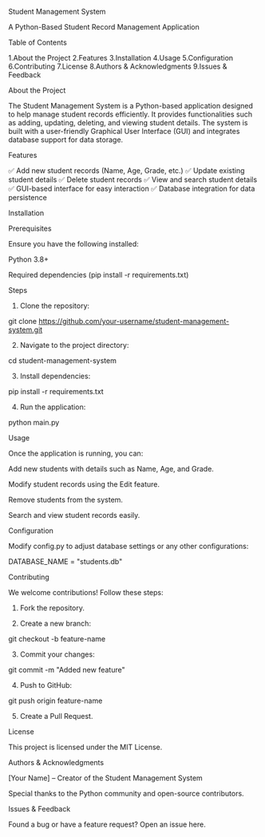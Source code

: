 
Student Management System

A Python-Based Student Record Management Application

Table of Contents

1.About the Project
2.Features
3.Installation
4.Usage
5.Configuration
6.Contributing
7.License
8.Authors & Acknowledgments
9.Issues & Feedback


About the Project

The Student Management System is a Python-based application designed to help manage student records efficiently. It provides functionalities such as adding, updating, deleting, and viewing student details. The system is built with a user-friendly Graphical User Interface (GUI) and integrates database support for data storage.

Features

✅ Add new student records (Name, Age, Grade, etc.)
✅ Update existing student details
✅ Delete student records
✅ View and search student details
✅ GUI-based interface for easy interaction
✅ Database integration for data persistence

Installation

Prerequisites

Ensure you have the following installed:

Python 3.8+

Required dependencies (pip install -r requirements.txt)


Steps

1. Clone the repository:

git clone https://github.com/your-username/student-management-system.git


2. Navigate to the project directory:

cd student-management-system


3. Install dependencies:

pip install -r requirements.txt


4. Run the application:

python main.py



Usage

Once the application is running, you can:

Add new students with details such as Name, Age, and Grade.

Modify student records using the Edit feature.

Remove students from the system.

Search and view student records easily.


Configuration

Modify config.py to adjust database settings or any other configurations:

DATABASE_NAME = "students.db"

Contributing

We welcome contributions! Follow these steps:

1. Fork the repository.


2. Create a new branch:

git checkout -b feature-name


3. Commit your changes:

git commit -m "Added new feature"


4. Push to GitHub:

git push origin feature-name


5. Create a Pull Request.



License

This project is licensed under the MIT License.

Authors & Acknowledgments

[Your Name] – Creator of the Student Management System

Special thanks to the Python community and open-source contributors.


Issues & Feedback

Found a bug or have a feature request? Open an issue here.
